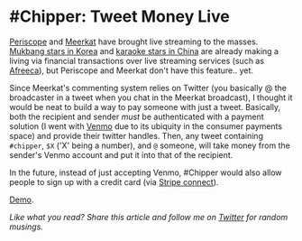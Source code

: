 
# #Chipper: Tweet Money Live

[Periscope](https://www.periscope.tv/) and [Meerkat](http://meerkatapp.co/) have brought live streaming to the masses. [Mukbang stars in Korea](http://www.allkpop.com/buzz/2014/09/top-8-mukbang-online-streamers-on-afreecatv) and [karaoke stars in China](http://qz.com/206694/chinas-tech-firms-are-counting-on-single-men-to-watch-more-live-karaoke-online/) are already making a living via financial transactions over live streaming services (such as [Afreeca](http://afreeca.com/)), but Periscope and Meerkat don't have this feature.. yet.

Since Meerkat's commenting system relies on Twitter (you basically @ the broadcaster in a tweet when you chat in the Meerkat broadcast), I thought it would be neat to build a way to pay someone with just a tweet. Basically, both the recipient and sender _must_ be authenticated with a payment solution (I went with [Venmo](https://developer.venmo.com/) due to its ubiquity in the consumer payments space) and provide their twitter handles. Then, any tweet containing `#chipper`, `$X` ('X' being a number), and `@` someone, will take money from the sender's Venmo account and put it into that of the recipient.

In the future, instead of just accepting Venmo, #Chipper would also allow people to sign up with a credit card (via [Stripe connect](https://stripe.com/connect)).

[Demo](http://www.gochipper.com).

*Like what you read? Share this article and follow me on [Twitter](http://www.twitter.com/andyjiang) for random musings.*